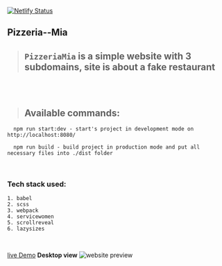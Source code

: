  [![Netlify Status](https://api.netlify.com/api/v1/badges/9adaffa5-e125-4864-a6dc-51aa7e47865c/deploy-status)](https://app.netlify.com/sites/pizzeriamia/deploys)


## Pizzeria--Mia

> ##  `PizzeriaMia` is a simple website with 3 subdomains, site is about a fake restaurant

<br/>


<br/>

> ## Available commands:
```
  npm run start:dev - start's project in development mode on http://localhost:8080/

  npm run build - build project in production mode and put all necessary files into ./dist folder
```

<br/>

### Tech stack used:

    1. babel
    2. scss
    3. webpack
    4. servicewomen
    5. scrollreveal
    6. lazysizes

<br/>


[live Demo](https://pizzeriamia.netlify.app/)
**Desktop view** 
![website preview](./landingPage.png)

